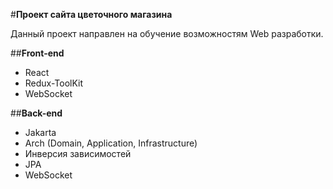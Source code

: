 #**Проект сайта цветочного магазина**

Данный проект направлен на обучение возможностям Web разработки. 

##**Front-end**
*   React
*   Redux-ToolKit
*   WebSocket


##**Back-end**
*   Jakarta
*   Arch (Domain, Application, Infrastructure)
*   Инверсия зависимостей
*   JPA
*   WebSocket
